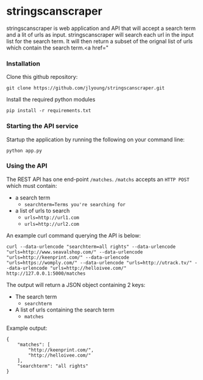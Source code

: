 # stringscanscraper
stringscanscraper is web application and API that will accept a search term and a lit of urls as input.
stringscanscraper will search each url in the input list for the search term. 
It will then return a subset of the orignal list of urls which contain the search term.<a href="

### Installation
Clone this github repository:

```
git clone https://github.com/jlyoung/stringscanscraper.git
```

Install the required python modules

```
pip install -r requirements.txt
```

### Starting the API service
Startup the application by running the following on your command line:
```
python app.py
```

### Using the API
The REST API has one end-point `/matches`.
`/matchs` accepts an `HTTP POST` which must contain: 
* a search term
  * `searchterm=Terms you're searching for`
* a list of urls to search
  * `urls=http://url1.com`  
  * `urls=http://url2.com`

An example curl command querying the API is below:

```
curl --data-urlencode "searchterm=all rights" --data-urlencode "urls=http://www.seavalshop.com/" --data-urlencode "urls=http://keenprint.com/" --data-urlencode "urls=https://womply.com/" --data-urlencode "urls=http://utrack.tv/" --data-urlencode "urls=http://helloivee.com/" http://127.0.0.1:5000/matches
```

The output will return a JSON object containing 2 keys:
* The search term
  * `searchterm`
* A list of urls containing the search term
  * `matches`

Example output:

```
{
    "matches": [
        "http://keenprint.com/", 
        "http://helloivee.com/"
    ], 
    "searchterm": "all rights"
}
```
